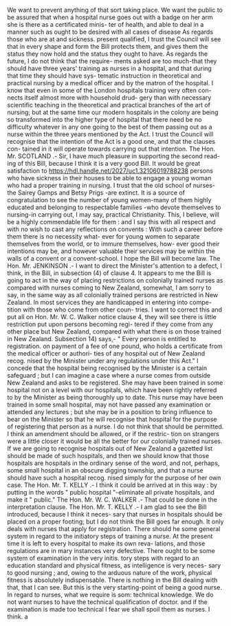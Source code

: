 We want to prevent anything of that sort taking place. We want the public to be assured that when a hospital nurse goes out with a badge on her arm she is there as a certificated minis- ter of health, and able to deal in a manner such as ought to be desired with all cases of disease As regards those who are at and sickness. present qualified, I trust the Council will see that in every shape and form the Bill protects them, and gives them the status they now hold and the status they ought to have. As regards the future, I do not think that the require- ments asked are too much-that they should have three years' training as nurses in a hospital, and that during that time they should have sys- tematic instruction in theoretical and practical nursing by a medical officer and by the matron of the hospital. I know that even in some of the London hospitals training very often con- nects itself almost more with household drud- gery than with necessary scientific teaching in the theoretical and practical branches of the art of nursing; but at the same time our modern hospitals in the colony are being so transformed into the higher type of hospital that there need be no difficulty whatever in any one going to the best of them passing out as a nurse within the three years mentioned by the Act. I trust the Council will recognise that the intention of the Act is a good one, and that the clauses con- tained in it will operate towards carrying out that intention. The Hon. Mr. SCOTLAND .- Sir, I have much pleasure in supporting the second read- ing of this Bill, because I think it is a very good Bill. It would be great satisfaction to https://hdl.handle.net/2027/uc1.32106019788238 persons who have sickness in their houses to be able to engage a young woman who had a proper training in nursing. I trust that the old school of nurses-the Sairey Gamps and Betsy Prigs -are extinct. It is a source of congratulation to see the number of young women-many of them highly educated and belonging to respectable families -who devote themselves to nursing-in carrying out, I may say, practical Christianity. This, I believe, will be a highly commendable life for them : and I say this with all respect and with no wish to cast any reflections on convents : With such a career before them there is no necessity what- ever for young women to separate themselves from the world, or to immure themselves, how- ever good their intentions may be, and however valuable their services may be within the walls of a convent or a convent-school. I hope the Bill will become law. The Hon. Mr. JENKINSON .- I want to direct the Minister's attention to a defect, I think, in the Bill, in subsection (4) of clause 4. It appears to me the Bill is going to act in the way of placing restrictions on colonially trained nurses as compared with nurses coming to New Zealand, somewhat, I am sorry to say, in the same way as all colonially trained persons are restricted in New Zealand. In most services they are handicapped in entering into compe- tition with those who come from other coun- tries. I want to correct this and put all on Hon. Mr. W. C. Walker notice clause 4, they will see there is little restriction put upon persons becoming regi- tered if they come from any other place but New Zealand, compared with what there is on those trained in New Zealand. Subsection 14) says,- " Every person is entitled to registration. on payment of a fee of one pound, who holds a certificate from the medical officer or authori- ties of any hospital out of New Zealand recog. nised by the Minister under any regulations under this Act." I concede that the hospital being recognised by the Minister is a certain safeguard ; but I can imagine a case where a nurse comes from outside New Zealand and asks to be registered. She may have been trained in some hospital not on a level with our hospitals, which have been rightly referred to by the Minister as being thoroughly up to date. This nurse may have been trained in some small hospital, may not have passed any examination or attended any lectures ; but she may be in a position to bring influence to bear on the Minister so that he will recognise that hospital for the purpose of registering that person as a nurse. I do not think that should be permitted. I think an amendment should be allowed, or if the restric- tion on strangers were a little closer it would be all the better for our colonially trained nurses. If we are going to recognise hospitals out of New Zealand a gazetted list should be made of such hospitals, and then we should know that those hospitals are hospitals in the ordinary sense of the word, and not, perhaps, some small hospital in an obscure digging township, and that a nurse should have such a hospital recog. nised simply for the purpose of her own case. The Hon. Mr. T. KELLY .- I think it could be arrived at in this way : by putting in the words " public hospital "-eliminate all private hospitals, and make it " public." The Hon. Mr. W. C. WALKER .- That could be done in the interpretation clause. The Hon. Mr. T. KELLY .- I am glad to see the Bill introduced, because I think it neces- sary that nurses in hospitals should be placed on a proper footing; but I do not think the Bill goes far enough. It only deals with nurses that apply for registration. There should he some general system in regard to the initiatory steps of training a nurse. At the present time it is left to every hospital to make its own reva- lations, and those regulations are in mary instances very defective. There ought to be some system of examination in the very initis. tory steps with regard to an education standard and physical fitness, as intelligence is very neces- sary to good nursing ; and, owing to the arduous nature of the work, physical fitness is absolutely indispensable. There is nothing in the Bill dealing with that, that I can see. But this is the very starting-point of being a good nurse. In regard to nurses, what we require is som: technical knowledge. We do not want nurses to have the technical qualification of doctor. and if the examination is made too technical I fear we shall spoil them as nurses. I think. a 